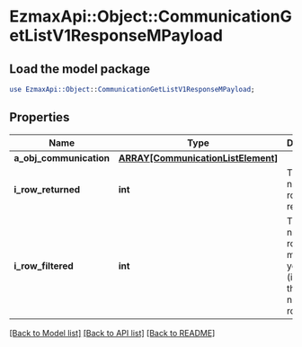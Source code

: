 # EzmaxApi::Object::CommunicationGetListV1ResponseMPayload

## Load the model package
```perl
use EzmaxApi::Object::CommunicationGetListV1ResponseMPayload;
```

## Properties
Name | Type | Description | Notes
------------ | ------------- | ------------- | -------------
**a_obj_communication** | [**ARRAY[CommunicationListElement]**](CommunicationListElement.md) |  | 
**i_row_returned** | **int** | The number of rows returned | 
**i_row_filtered** | **int** | The number of rows matching your filters (if any) or the total number of rows | 

[[Back to Model list]](../README.md#documentation-for-models) [[Back to API list]](../README.md#documentation-for-api-endpoints) [[Back to README]](../README.md)


